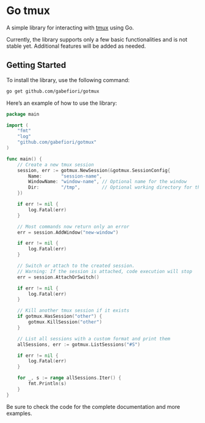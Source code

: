 # Go tmux

A simple library for interacting with [tmux](https://github.com/tmux/tmux) using Go.

Currently, the library supports only a few basic functionalities and is not stable yet. Additional features will be added as needed.

## Getting Started

To install the library, use the following command:
```sh
go get github.com/gabefiori/gotmux
```

Here’s an example of how to use the library:
```go
package main

import (
    "fmt"
    "log"
    "github.com/gabefiori/gotmux"
)

func main() {
    // Create a new tmux session
    session, err := gotmux.NewSession(&gotmux.SessionConfig{
        Name:       "session-name",
        WindowName: "window-name", // Optional name for the window
        Dir:        "/tmp",        // Optional working directory for the session
    })

    if err != nil {
        log.Fatal(err)
    }

    // Most commands now return only an error
    err = session.AddWindow("new-window")

    if err != nil {
        log.Fatal(err)
    }

    // Switch or attach to the created session.
    // Warning: If the session is attached, code execution will stop
    err = session.AttachOrSwitch()

    if err != nil {
        log.Fatal(err)
    }

    // Kill another tmux session if it exists
    if gotmux.HasSession("other") {
        gotmux.KillSession("other")
    }

    // List all sessions with a custom format and print them
    allSessions, err := gotmux.ListSessions("#S")

    if err != nil {
        log.Fatal(err)
    }

    for _, s := range allSessions.Iter() {
        fmt.Println(s)
    }
}
```

Be sure to check the code for the complete documentation and more examples.
